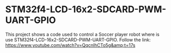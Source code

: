 # STM32f4-LCD-16x2-SDCARD-PWM-UART-GPIO
This project shows a code used to control a Soccer player robot where is use STM32f4-LCD-16x2-SDCARD-PWM-UART-GPIO. Follow the link: https://www.youtube.com/watch?v=QqcnlhCTo5g&amp;t=17s
